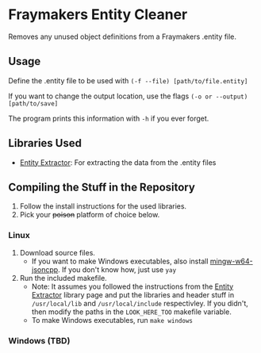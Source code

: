 # Fraymakers Entity Cleaner
 Removes any unused object definitions from a Fraymakers .entity file.

## Usage
Define the .entity file to be used with `(-f --file) [path/to/file.entity]`

If you want to change the output location, use the flags `(-o or --output) [path/to/save]`

The program prints this information with `-h` if you ever forget.

## Libraries Used
- [Entity Extractor](https://github.com/Thielith/Fraymakers-Entity-Data-Extractor): For extracting the data from the .entity files

## Compiling the Stuff in the Repository
1. Follow the install instructions for the used libraries.
2. Pick your ~~poison~~ platform of choice below.

### Linux
1. Download source files.
    - If you want to make Windows executables, also install [mingw-w64-jsoncpp](https://aur.archlinux.org/packages/mingw-w64-jsoncpp). If you don't know how, just use `yay`
2. Run the included makefile.
    - Note:  It assumes you followed the instructions from the [Entity Extractor](https://github.com/Thielith/Fraymakers-Entity-Data-Extractor) library page and put the libraries and header stuff in `/usr/local/lib` and `/usr/local/include` respectivley.  If you didn't, then modify the paths in the `LOOK_HERE_TOO` makefile variable.
    - To make Windows executables, run `make windows`

### Windows (TBD)

